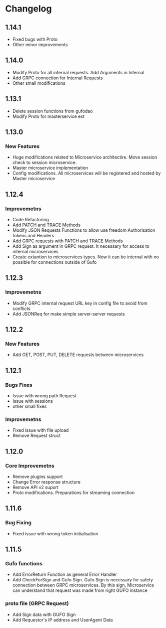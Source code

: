 # Changelog

## 1.14.1
- Fixed bugs with Proto
- Other minor improvements

## 1.14.0
- Modify Proto for all internal requests. Add Arguments in Internal
- Add GRPC connection for Internal Requests
- Other small modifications

## 1.13.1
- Delete session functions from gufodao
- Modify Proto for masterservice ext

## 1.13.0
### New Features
- Huge modifications related to Microservice architectire. Move session check to session microservice.
- Master microservice implementation
- Config modifications. All microservices will be registered and hosted by Master microservice

## 1.12.4
### Improvemetns
- Code Refactoring
- Add PATCH and TRACE Methods
- Modify JSON Requests Functions to allow use freedom Authorisation tokens and Headers
- Add GRPC requests with PATCH and TRACE Methods
- Add Sign as argument in GRPC request. It necessary for access to internal microservices
- Create extantion to microservices types. Now it can be internal with no possible for connections outside of Gufo

## 1.12.3
### Improvemetns
- Modify GRPC internal request URL key in config file to avoid from conflicts
- Add JSONReq for make simple server-server requests


## 1.12.2
### New Features
- Add GET, POST, PUT, DELETE requests between microservices

## 1.12.1

### Bugs Fixes
- Issue with wrong path Request
- Issue with sessions
- other small fixes

### Improvemetns
- Fixed issue with file upload
- Remove Request struct

## 1.12.0

### Core Improvemetns
- Remove plugins support
- Change Error response structure
- Remove API v2 suport
- Proto modifications. Preparations for streaming connection

## 1.11.6

### Bug Fixing
- Fixed issue with wrong token initialisation

## 1.11.5

### Gufo functions

- Add ErrorReturn Function as general Error Handler
- Add CheckForSign and Gufo Sign. Gufo Sign is necessary for safety connection between GRPC microservices. By this sign, Microservice can understand that request was made from right GUFO instance

### proto file (GRPC Request)

- Add Sign data with GUFO Sign
- Add Requestor's IP address and UserAgent Data
